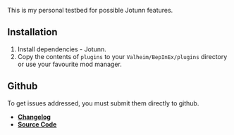 ﻿This is my personal testbed for possible Jotunn features.

## Installation
1. Install dependencies - Jotunn.
2. Copy the contents of `plugins` to your `Valheim/BepInEx/plugins` directory or use your favourite mod manager.

## Github
To get issues addressed, you must submit them directly to github.

- **[Changelog](https://github.com/heinermann/Valheim_mods/blob/main/JotunnX/CHANGELOG.md)**
- **[Source Code](https://github.com/heinermann/Valheim_mods/tree/main/JotunnX)**

